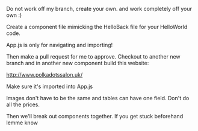 Do not work off my branch, create your own. and work completely off your own :)

Create a component file mimicking the HelloBack file for your HelloWorld code.

App.js is only for navigating and importing!

Then make a pull request for me to approve. Checkout to another new branch and in another new component build this website:

http://www.polkadotssalon.uk/ 

Make sure it's imported into App.js

Images don't have to be the same and tables can have one field. Don't do all the prices.

Then we'll break out components together. If you get stuck beforehand lemme know